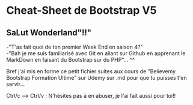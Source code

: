 # Cheat-Sheet de Bootstrap V5

## SaLut Wonderland"!!"  

-"T'as fait quoi de ton premier Week End en saison 4?"  
-"Bah je me suis familiarisé avec Git en allant sur Github en apprenant le MarkDown en faisant du Bootstrap sur du PHP"...   ^^

Bref j'ai mis en forme ce petit fichier suites aux cours de "Believemy Bootstrap Formation Ultime" sur Udemy sur .md pour que tu puisses t'en servir...  

Ctrl/c --> Ctrl/v : N'hésites pas à en abuser, je l'ai fait aussi pour toi!!  
